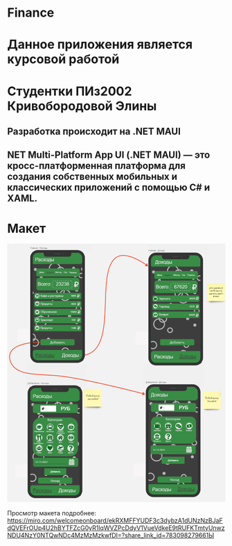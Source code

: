 # Finance

# Данное приложения является курсовой работой 
# Студентки ПИз2002 Кривобородовой Элины 

## Разработка происходит на .NET MAUI

## NET Multi-Platform App UI (.NET MAUI) — это кросс-платформенная платформа для создания собственных мобильных и классических приложений с помощью C# и XAML.


# Макет
![ds](/docs/Finance.PNG)

Просмотр макета подробнее:
https://miro.com/welcomeonboard/ekRXMFFYUDF3c3dybzA1dUNzNzBJaFdQVEFrOUp4U2hBYTFZcG0yR1lqWVZPcDdyV1VueVdkeE9tRUFKTmtyUnwzNDU4NzY0NTQwNDc4MzMzMzkwfDI=?share_link_id=783098279661Ы